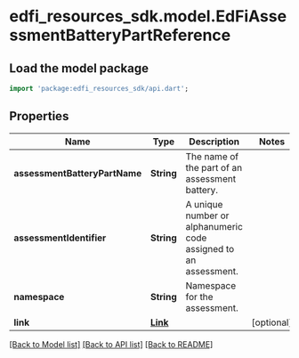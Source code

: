 # edfi_resources_sdk.model.EdFiAssessmentBatteryPartReference

## Load the model package
```dart
import 'package:edfi_resources_sdk/api.dart';
```

## Properties
Name | Type | Description | Notes
------------ | ------------- | ------------- | -------------
**assessmentBatteryPartName** | **String** | The name of the part of an assessment battery. | 
**assessmentIdentifier** | **String** | A unique number or alphanumeric code assigned to an assessment. | 
**namespace** | **String** | Namespace for the assessment. | 
**link** | [**Link**](Link.md) |  | [optional] 

[[Back to Model list]](../README.md#documentation-for-models) [[Back to API list]](../README.md#documentation-for-api-endpoints) [[Back to README]](../README.md)


